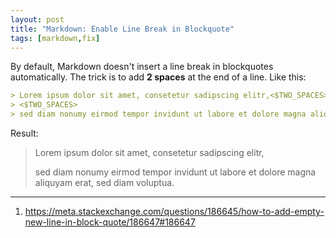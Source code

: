 ```yaml
---
layout: post
title: "Markdown: Enable Line Break in Blockquote"
tags: [markdown,fix]
---
```


By default, Markdown doesn't insert a line break in blockquotes automatically.
The trick is to add **2 spaces** at the end of a line. Like this:

```markdown
> Lorem ipsum dolor sit amet, consetetur sadipscing elitr,<$TWO_SPACES>  
> <$TWO_SPACES>  
> sed diam nonumy eirmod tempor invidunt ut labore et dolore magna aliquyam erat, sed diam voluptua.
```

Result:
> Lorem ipsum dolor sit amet, consetetur sadipscing elitr,  
>   
> sed diam nonumy eirmod tempor invidunt ut labore et dolore magna aliquyam erat, sed diam voluptua.

---
1. <https://meta.stackexchange.com/questions/186645/how-to-add-empty-new-line-in-block-quote/186647#186647>
